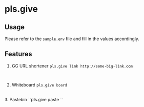# pls.give

## Usage
Please refer to the ``sample.env`` file and fill in the values accordingly. 

## Features
1. GG URL shortener
``pls.give link http://some-big-link.com``
<br />

2. Whiteboard 
``pls.give board``
<br />
3. Pastebin 
``pls.give paste <long text that can be separated by spaces>``